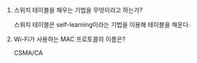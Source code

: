 1. 스위치 테이블을 채우는 기법을 무엇이라고 하는가?

   스위치 테이블은 self-learning이라는 기법을 이용해 테이블을 채운다.

2. Wi-Fi가 사용하는 MAC 프로토콜의 이름은?

   CSMA/CA
